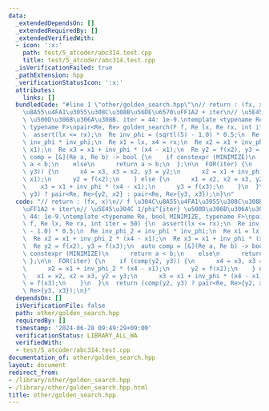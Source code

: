 ```yaml
---
data:
  _extendedDependsOn: []
  _extendedRequiredBy: []
  _extendedVerifiedWith:
  - icon: ':x:'
    path: test/5_atcoder/abc314.test.cpp
    title: test/5_atcoder/abc314.test.cpp
  _isVerificationFailed: true
  _pathExtension: hpp
  _verificationStatusIcon: ':x:'
  attributes:
    links: []
  bundledCode: "#line 1 \"other/golden_search.hpp\"\n// return : (fx, x)\n// f \u304C\
    \u8A55\u4FA1\u3055\u308C\u308B\u56DE\u6570\uFF1A2 + iter\n// \u5E45\u304C 1/phi^{iter}\
    \ \u500D\u306B\u306A\u308B. iter = 44: 1e-9.\ntemplate <typename Re, bool MINIMIZE,\
    \ typename F>\npair<Re, Re> golden_search(F f, Re lx, Re rx, int iter = 50) {\n\
    \  assert(lx <= rx);\n  Re inv_phi = (sqrtl(5) - 1.0) * 0.5;\n  Re inv_phi_2 =\
    \ inv_phi * inv_phi;\n  Re x1 = lx, x4 = rx;\n  Re x2 = x1 + inv_phi_2 * (x4 -\
    \ x1);\n  Re x3 = x1 + inv_phi * (x4 - x1);\n  Re y2 = f(x2), y3 = f(x3);\n  auto\
    \ comp = [&](Re a, Re b) -> bool {\n    if constexpr (MINIMIZE)\n      return\
    \ a < b;\n    else\n      return a > b;\n  };\n\n  FOR(iter) {\n    if (comp(y2,\
    \ y3)) {\n      x4 = x3, x3 = x2, y3 = y2;\n      x2 = x1 + inv_phi_2 * (x4 -\
    \ x1);\n      y2 = f(x2);\n    } else {\n      x1 = x2, x2 = x3, y2 = y3;\n  \
    \    x3 = x1 + inv_phi * (x4 - x1);\n      y3 = f(x3);\n    }\n  }\n  return (comp(y2,\
    \ y3) ? pair<Re, Re>{y2, x2} : pair<Re, Re>{y3, x3});\n}\n"
  code: "// return : (fx, x)\n// f \u304C\u8A55\u4FA1\u3055\u308C\u308B\u56DE\u6570\
    \uFF1A2 + iter\n// \u5E45\u304C 1/phi^{iter} \u500D\u306B\u306A\u308B. iter =\
    \ 44: 1e-9.\ntemplate <typename Re, bool MINIMIZE, typename F>\npair<Re, Re> golden_search(F\
    \ f, Re lx, Re rx, int iter = 50) {\n  assert(lx <= rx);\n  Re inv_phi = (sqrtl(5)\
    \ - 1.0) * 0.5;\n  Re inv_phi_2 = inv_phi * inv_phi;\n  Re x1 = lx, x4 = rx;\n\
    \  Re x2 = x1 + inv_phi_2 * (x4 - x1);\n  Re x3 = x1 + inv_phi * (x4 - x1);\n\
    \  Re y2 = f(x2), y3 = f(x3);\n  auto comp = [&](Re a, Re b) -> bool {\n    if\
    \ constexpr (MINIMIZE)\n      return a < b;\n    else\n      return a > b;\n \
    \ };\n\n  FOR(iter) {\n    if (comp(y2, y3)) {\n      x4 = x3, x3 = x2, y3 = y2;\n\
    \      x2 = x1 + inv_phi_2 * (x4 - x1);\n      y2 = f(x2);\n    } else {\n   \
    \   x1 = x2, x2 = x3, y2 = y3;\n      x3 = x1 + inv_phi * (x4 - x1);\n      y3\
    \ = f(x3);\n    }\n  }\n  return (comp(y2, y3) ? pair<Re, Re>{y2, x2} : pair<Re,\
    \ Re>{y3, x3});\n}"
  dependsOn: []
  isVerificationFile: false
  path: other/golden_search.hpp
  requiredBy: []
  timestamp: '2024-06-28 09:49:29+09:00'
  verificationStatus: LIBRARY_ALL_WA
  verifiedWith:
  - test/5_atcoder/abc314.test.cpp
documentation_of: other/golden_search.hpp
layout: document
redirect_from:
- /library/other/golden_search.hpp
- /library/other/golden_search.hpp.html
title: other/golden_search.hpp
---
```

